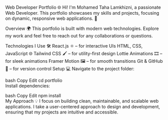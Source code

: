 Web Developer Portfolio 🌐
Hi! I'm Mohamed Taha Lamkhizni, a passionate Web Developer. This portfolio showcases my skills and projects, focusing on dynamic, responsive web applications. 🌟

Overview 🌍
This portfolio is built with modern web technologies. Explore my work and feel free to reach out for any collaborations or questions.

Technologies I Use 🛠️
React.js ⚛️ – for interactive UIs
HTML, CSS, JavaScript 🌐
Tailwind CSS 🖌️ – for utility-first design
Lottie Animations 🎞️ – for sleek animations
Framer Motion 🖼️ – for smooth transitions
Git & GitHub 🐙 – for version control
Setup 💻
Navigate to the project folder:

bash
Copy
Edit
cd portfolio  
Install dependencies:

bash
Copy
Edit
npm install  
My Approach 💡
I focus on building clean, maintainable, and scalable web applications. I take a user-centered approach to design and development, ensuring that my projects are intuitive and accessible.

